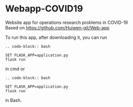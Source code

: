 # Webapp-COVID19
Website app for operations research problems in COVID-19  
Based on https://github.com/Huiwen-git/Web-app

To run this app, after downloading it, you can run

    .. code-block:: bash

    SET FLASK_APP=application.py
    flask run
    
in cmd or 

    .. code-block:: bash

    SET FLASK_APP=application.py
    flask run

in Bash. 